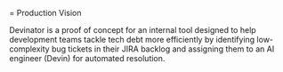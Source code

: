= Production Vision

Devinator is a proof of concept for an internal tool designed to help development teams tackle tech debt more efficiently by identifying low-complexity bug tickets in their JIRA backlog and assigning them to an AI engineer (Devin) for automated resolution.